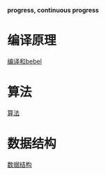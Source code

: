 **progress, continuous progress**

# 编译原理
[编译和bebel](./Compilation/Compilation.md)

# 算法
[算法](./Algorithm/Algorithm.md)

# 数据结构
[数据结构](./DataStructure/DataStructure.md)

